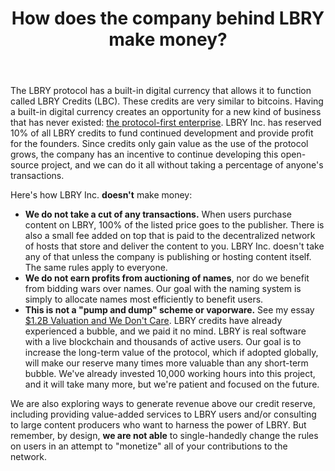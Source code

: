 ﻿---
title: How does the company behind LBRY make money?
category: other
---

The LBRY protocol has a built-in digital currency that allows it to function called LBRY Credits (LBC). These credits are very similar to bitcoins. Having a built-in digital currency creates an opportunity for a new kind of business that has never existed: [the protocol-first enterprise](https://medium.com/the-coinbase-blog/app-coins-and-the-dawn-of-the-decentralized-business-model-8b8c951e734f#.6mr8znoiu). LBRY Inc. has reserved 10% of all LBRY credits to fund continued development and provide profit for the founders. Since credits only gain value as the use of the protocol grows, the company has an incentive to continue developing this open-source project, and we can do it all without taking a percentage of anyone's transactions.

Here's how LBRY Inc. **doesn't** make money:

- **We do not take a cut of any transactions.** When users purchase content on LBRY, 100% of the listed price goes to the publisher. There is also a small fee added on top that is paid to the decentralized network of hosts that store and deliver the content to you. LBRY Inc. doesn't take any of that unless the company is publishing or hosting content itself. The same rules apply to everyone.
- **We do not earn profits from auctioning of names**, nor do we benefit from bidding wars over names. Our goal with the naming system is simply to allocate names most efficiently to benefit users.
- **This is not a "pump and dump" scheme or vaporware.** See my essay [$1.2B Valuation and We Don't Care](/news/1.2b-market-cap-we-dont-care). LBRY credits have already experienced a bubble, and we paid it no mind. LBRY is real software with a live blockchain and thousands of active users. Our goal is to increase the long-term value of the protocol, which if adopted globally, will make our reserve many times more valuable than any short-term bubble. We've already invested 10,000 working hours into this project, and it will take many more, but we're patient and focused on the future.

We are also exploring ways to generate revenue above our credit reserve, including providing value-added services to LBRY users and/or consulting to large content producers who want to harness the power of LBRY. But remember, by design, **we are not able** to single-handedly change the rules on users in an attempt to "monetize" all of your contributions to the network.
